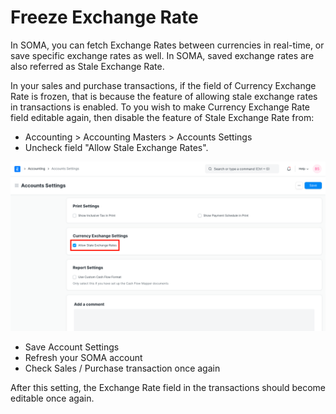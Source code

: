 
# Freeze Exchange Rate


In SOMA, you can fetch Exchange Rates between currencies in real-time, or save specific exchange rates as well. In SOMA, saved exchange rates are also referred as Stale Exchange Rate.


In your sales and purchase transactions, if the field of Currency Exchange Rate is frozen, that is because the feature of allowing stale exchange rates in transactions is enabled. To you wish to make Currency Exchange Rate field editable again, then disable the feature of Stale Exchange Rate from:


* Accounting > Accounting Masters > Accounts Settings
* Uncheck field "Allow Stale Exchange Rates".


![Allow Stale Exchange Rates](/files/allow-stale-exchange-rates.png)
* Save Account Settings
* Refresh your SOMA account
* Check Sales / Purchase transaction once again


After this setting, the Exchange Rate field in the transactions should become editable once again.


